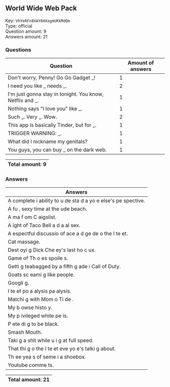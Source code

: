 ## World Wide Web Pack
Key: `VhYeRFn8XAY6HXagmUKkMdQm`  
Type: official  
Question amount: 9  
Answers amount: 21
### Questions
| Question | Amount of answers |
|---|---|
| Don't worry, Penny! Go Go Gadget _! | 1 |
| I need you like _ needs _. | 2 |
| I'm just gonna stay in tonight. You know, Netflix and _. | 1 |
| Nothing says "I love you" like _. | 1 |
| Such _. Very _. Wow. | 2 |
| This app is basically Tinder, but for _. | 1 |
| TRIGGER WARNING: _. | 1 |
| What did I nickname my genitals? | 1 |
| You guys, you can buy _ on the dark web. | 1 |

|Total amount: 9|
|---|

### Answers
| Answers |
|---|
| A complete i ability to u de sta d a yo e else's pe spective. |
| A fu , sexy time at the  ude beach. |
| A ma  f om C aigslist. |
| A  ight of Taco Bell a d a al sex. |
| A  espectful discussio  of  ace a d ge de  o  the I te et. |
| Cat massage. |
| Dest oyi g Dick Che ey's last ho c ux. |
| Game of Th o es spoile s. |
| Getti g teabagged by a fifth g ade  i  Call of Duty. |
| Goats sc eami g like people. |
| Googli g. |
| I te et po  a alysis pa alysis. |
| Matchi g with Mom o  Ti de . |
| My b owse  histo y. |
| My p ivileged white pe is. |
| P ete di g to be black. |
| Smash Mouth. |
| Taki g a shit while  u i g at full speed. |
| That thi g o  the I te et eve yo e's talki g about. |
| Th ee yea s of seme  i  a shoebox. |
| Youtube comme ts. |

|Total amount: 21|
|---|